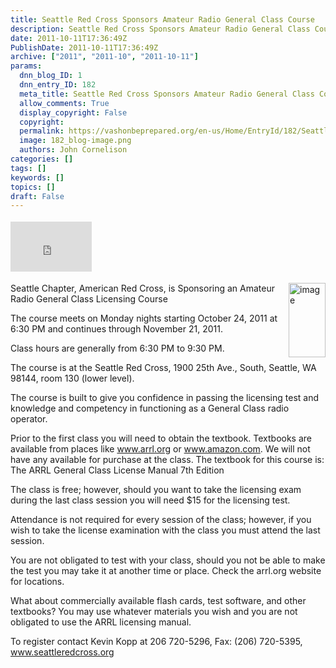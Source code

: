 ```yaml
---
title: Seattle Red Cross Sponsors Amateur Radio General Class Course
description: Seattle Red Cross Sponsors Amateur Radio General Class Course
date: 2011-10-11T17:36:49Z
PublishDate: 2011-10-11T17:36:49Z
archive: ["2011", "2011-10", "2011-10-11"]
params:
  dnn_blog_ID: 1
  dnn_entry_ID: 182
  meta_title: Seattle Red Cross Sponsors Amateur Radio General Class Course
  allow_comments: True
  display_copyright: False
  copyright:
  permalink: https://vashonbeprepared.org/en-us/Home/EntryId/182/Seattle-Red-Cross-Sponsors-Amateur-Radio-General-Class-Course
  image: 182_blog-image.png
  authors: John Cornelison
categories: []
tags: []
keywords: []
topics: []
draft: False
---
```


<div class="wlWriterHeaderFooter" style="float:none; margin:0px; padding:4px 0px 4px 0px;"><iframe src="http://www.facebook.com/widgets/like.php?href=http://vashoneoc.org/Blogs/VashonPreparedness/tabid/164/EntryId/182/Seattle-Red-Cross-Sponsors-Amateur-Radio-General-Class-Course.aspx" scrolling="no" frameborder="0" style="border:none; width:130px; height:80px"></iframe></div><p><a href="http://www.arrl.org/licensing-education-training" target="_blank"><img style="background-image: none; border-bottom: 0px; border-left: 0px; margin: 0px 0px 5px 5px; padding-left: 0px; padding-right: 0px; display: inline; float: right; border-top: 0px; border-right: 0px; padding-top: 0px" title="image" border="0" alt="image" align="right" src="./images/182/182451f74a2a_939B-image_3.png" width="59" height="119" /></a>Seattle Chapter, American Red Cross, is Sponsoring an Amateur Radio General Class Licensing Course</p>  <p>The course meets on Monday nights starting October 24, 2011 at 6:30 PM and continues through November 21, 2011.</p>  <p>Class hours are generally from 6:30 PM to 9:30 PM.</p>  <p>The course is at the Seattle Red Cross, 1900 25th Ave., South, Seattle, WA 98144, room 130 (lower level).</p>  <p>The course is built to give you confidence in passing the licensing test and knowledge and competency in functioning as a General Class radio operator.</p>  <p>Prior to the first class you will need to obtain the textbook. Textbooks are available from places like <a href="http://www.arrl.org">www.arrl.org</a> or <a href="http://www.amazon.com">www.amazon.com</a>. We will not have any available for purchase at the class. The textbook for this course is: The ARRL General Class License Manual 7th Edition</p>  <p>The class is free; however, should you want to take the licensing exam during the last class session you will need $15 for the licensing test.</p>  <p>Attendance is not required for every session of the class; however, if you wish to take the license examination with the class you must attend the last session.</p>  <p>You are not obligated to test with your class, should you not be able to make the test you may take it at another time or place. Check the arrl.org website for locations.</p>  <p>What about commercially available flash cards, test software, and other textbooks? You may use whatever materials you wish and you are not obligated to use the ARRL licensing manual.</p>  <p>To register contact Kevin Kopp at 206 720-5296, Fax: (206) 720-5395, <a href="http://www.seattleredcross.org">www.seattleredcross.org</a></p>

